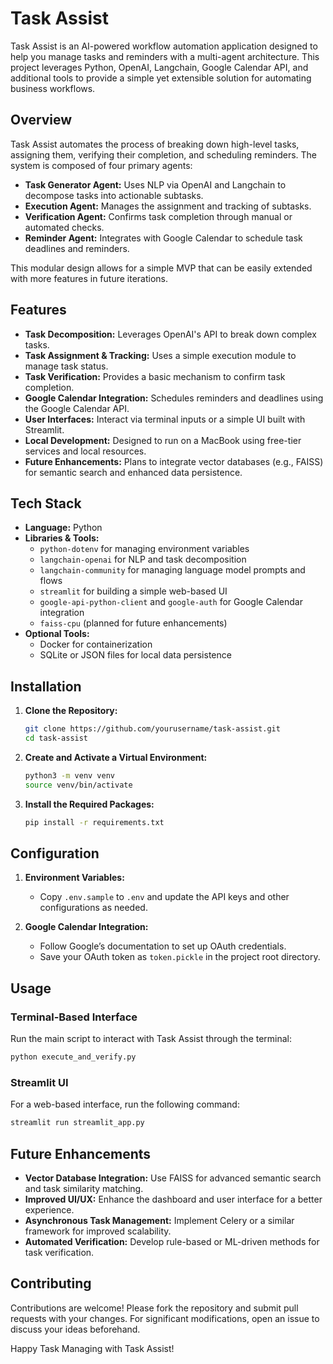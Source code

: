# Task Assist

Task Assist is an AI-powered workflow automation application designed to help you manage tasks and reminders with a multi-agent architecture. This project leverages Python, OpenAI, Langchain, Google Calendar API, and additional tools to provide a simple yet extensible solution for automating business workflows.

## Overview

Task Assist automates the process of breaking down high-level tasks, assigning them, verifying their completion, and scheduling reminders. The system is composed of four primary agents:

- **Task Generator Agent:** Uses NLP via OpenAI and Langchain to decompose tasks into actionable subtasks.
- **Execution Agent:** Manages the assignment and tracking of subtasks.
- **Verification Agent:** Confirms task completion through manual or automated checks.
- **Reminder Agent:** Integrates with Google Calendar to schedule task deadlines and reminders.

This modular design allows for a simple MVP that can be easily extended with more features in future iterations.

## Features

- **Task Decomposition:** Leverages OpenAI's API to break down complex tasks.
- **Task Assignment & Tracking:** Uses a simple execution module to manage task status.
- **Task Verification:** Provides a basic mechanism to confirm task completion.
- **Google Calendar Integration:** Schedules reminders and deadlines using the Google Calendar API.
- **User Interfaces:** Interact via terminal inputs or a simple UI built with Streamlit.
- **Local Development:** Designed to run on a MacBook using free-tier services and local resources.
- **Future Enhancements:** Plans to integrate vector databases (e.g., FAISS) for semantic search and enhanced data persistence.

## Tech Stack

- **Language:** Python
- **Libraries & Tools:**
  - `python-dotenv` for managing environment variables
  - `langchain-openai` for NLP and task decomposition
  - `langchain-community` for managing language model prompts and flows
  - `streamlit` for building a simple web-based UI
  - `google-api-python-client` and `google-auth` for Google Calendar integration
  - `faiss-cpu` (planned for future enhancements)
- **Optional Tools:**
  - Docker for containerization
  - SQLite or JSON files for local data persistence

## Installation

1. **Clone the Repository:**

   ```bash
   git clone https://github.com/yourusername/task-assist.git
   cd task-assist
   ```

2. **Create and Activate a Virtual Environment:**

   ```bash
   python3 -m venv venv
   source venv/bin/activate
   ```

3. **Install the Required Packages:**

   ```bash
   pip install -r requirements.txt
   ```

## Configuration

1. **Environment Variables:**
   - Copy `.env.sample` to `.env` and update the API keys and other configurations as needed.

2. **Google Calendar Integration:**
   - Follow Google’s documentation to set up OAuth credentials.
   - Save your OAuth token as `token.pickle` in the project root directory.

## Usage

### Terminal-Based Interface

Run the main script to interact with Task Assist through the terminal:

```bash
python execute_and_verify.py
```

### Streamlit UI

For a web-based interface, run the following command:

```bash
streamlit run streamlit_app.py
```

## Future Enhancements

- **Vector Database Integration:** Use FAISS for advanced semantic search and task similarity matching.
- **Improved UI/UX:** Enhance the dashboard and user interface for a better experience.
- **Asynchronous Task Management:** Implement Celery or a similar framework for improved scalability.
- **Automated Verification:** Develop rule-based or ML-driven methods for task verification.

## Contributing

Contributions are welcome! Please fork the repository and submit pull requests with your changes. For significant modifications, open an issue to discuss your ideas beforehand.

Happy Task Managing with Task Assist!
